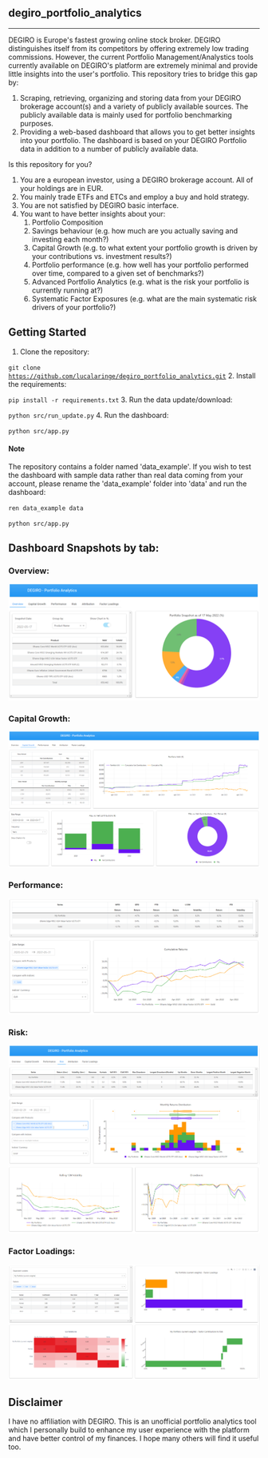 degiro_portfolio_analytics
--------------------------------------------------------------------------------------------------------------------------------------------------------------------------------
--------------------------------------------------------------------------------------------------------------------------------------------------------------------------------
DEGIRO is Europe's fastest growing online stock broker. DEGIRO distinguishes itself from its competitors by offering extremely low trading commissions.
However, the current Portfolio Management/Analystics tools currently available on DEGIRO's platform are extremely minimal and provide little insights into the user's portfolio. 
This repository tries to bridge this gap by:

1. Scraping, retrieving, organizing and storing data from your DEGIRO brokerage account(s) and a variety of publicly available 
   sources. The publicly available data is mainly used for portfolio benchmarking purposes.
2. Providing a web-based dashboard that allows you to get better insights into your portfolio. The dashboard is based on your 
   DEGIRO Portfolio data in addition to a number of publicly available data.

Is this repository for you?
1. You are a european investor, using a DEGIRO brokerage account. All of your holdings are in EUR.
2. You mainly trade ETFs and ETCs and employ a buy and hold strategy.
3. You are not satisfied by DEGIRO basic interface.
4. You want to have better insights about your:
    1. Portfolio Composition
    2. Savings behaviour (e.g. how much are you actually saving and investing each month?)
    3. Capital Growth (e.g. to what extent your portfolio growth is driven by your contributions vs. investment results?)
    4. Portfolio performance (e.g. how well has your portfolio performed over time, compared to a given set of benchmarks?)
    5. Advanced Portfolio Analytics (e.g. what is the risk your portfolio is currently running at?)
    6. Systematic Factor Exposures (e.g. what are the main systematic risk drivers of your portfolio?)
    

## Getting Started
1. Clone the repository:

<code>git clone https://github.com/lucalaringe/degiro_portfolio_analytics.git</code>
2. Install the requirements:

<code>pip install -r requirements.txt</code>
3. Run the data update/download:

<code>python src/run_update.py</code>
4. Run the dashboard:

<code>python src/app.py</code>


#### Note
The repository contains a folder named 'data_example'. If you wish to test the dashboard with sample data rather than 
real data coming from your account, please rename the 'data_example' folder into 'data' and run the dashboard:

<code>ren data_example data</code>

<code>python src/app.py</code>


## Dashboard Snapshots by tab:
### Overview:
![](./dashboard_snapshots/Overview.PNG)
### Capital Growth:
![](./dashboard_snapshots/CapitalGrowth.PNG)
### Performance:
![](./dashboard_snapshots/Performance.PNG)
### Risk:
![](./dashboard_snapshots/Risk(1).PNG)
![](./dashboard_snapshots/Risk(2).PNG)
### Factor Loadings:
![](./dashboard_snapshots/FactorLoadings.PNG)

## Disclaimer
I have no affiliation with DEGIRO. This is an unofficial portfolio analytics tool which I personally build to enhance my user experience with the platform and have better control of my finances. I hope many others will find it useful too.
